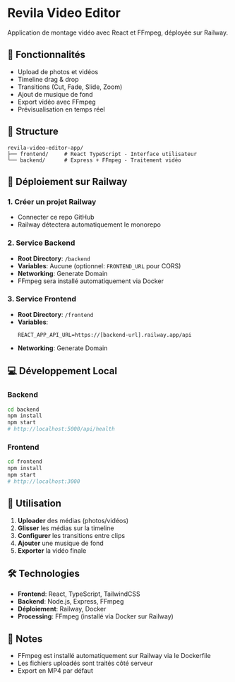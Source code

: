 # Revila Video Editor

Application de montage vidéo avec React et FFmpeg, déployée sur Railway.

## 🚀 Fonctionnalités

- Upload de photos et vidéos
- Timeline drag & drop
- Transitions (Cut, Fade, Slide, Zoom)
- Ajout de musique de fond
- Export vidéo avec FFmpeg
- Prévisualisation en temps réel

## 📂 Structure

```
revila-video-editor-app/
├── frontend/     # React TypeScript - Interface utilisateur
└── backend/      # Express + FFmpeg - Traitement vidéo
```

## 🔧 Déploiement sur Railway

### 1. Créer un projet Railway
- Connecter ce repo GitHub
- Railway détectera automatiquement le monorepo

### 2. Service Backend
- **Root Directory**: `/backend`
- **Variables**: Aucune (optionnel: `FRONTEND_URL` pour CORS)
- **Networking**: Generate Domain
- FFmpeg sera installé automatiquement via Docker

### 3. Service Frontend  
- **Root Directory**: `/frontend`
- **Variables**: 
  ```
  REACT_APP_API_URL=https://[backend-url].railway.app/api
  ```
- **Networking**: Generate Domain

## 💻 Développement Local

### Backend
```bash
cd backend
npm install
npm start
# http://localhost:5000/api/health
```

### Frontend
```bash
cd frontend
npm install
npm start
# http://localhost:3000
```

## 🎥 Utilisation

1. **Uploader** des médias (photos/vidéos)
2. **Glisser** les médias sur la timeline
3. **Configurer** les transitions entre clips
4. **Ajouter** une musique de fond
5. **Exporter** la vidéo finale

## 🛠 Technologies

- **Frontend**: React, TypeScript, TailwindCSS
- **Backend**: Node.js, Express, FFmpeg
- **Déploiement**: Railway, Docker
- **Processing**: FFmpeg (installé via Docker sur Railway)

## 📝 Notes

- FFmpeg est installé automatiquement sur Railway via le Dockerfile
- Les fichiers uploadés sont traités côté serveur
- Export en MP4 par défaut